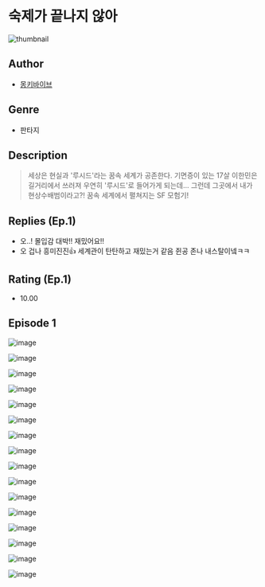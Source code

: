 # 숙제가 끝나지 않아
![thumbnail](https://image-comic.pstatic.net/user_contents_data/challenge_comic/2023/05/24/367012/upload_4049410285636903269_480x623.jpeg)

## Author
- [몽키바이브](https://comic.naver.com/artistTitle?id=367012)

## Genre
- 판타지

## Description
> 세상은 현실과 '루시드'라는 꿈속 세계가 공존한다. 기면증이 있는 17살 이한민은 길거리에서 쓰러져 우연히 '루시드'로 들어가게 되는데... 그런데 그곳에서 내가 현상수배범이라고?! 꿈속 세계에서 펼쳐지는 SF 모험기!

## Replies (Ep.1)
- 오..! 몰입감 대박!! 재밌어요!!
- 오 겁나 흥미진진👍 세계관이 탄탄하고 재밌는거 같음 쥔공 존나 내스탈이넼ㅋㅋ

## Rating (Ep.1)
- 10.00

## Episode 1
![image](https://image-comic.pstatic.net/user_contents_data/challenge_comic/2023/05/24/367012/upload_7017796123162600294.jpeg)

![image](https://image-comic.pstatic.net/user_contents_data/challenge_comic/2023/05/24/367012/upload_7292282603983824229.jpeg)

![image](https://image-comic.pstatic.net/user_contents_data/challenge_comic/2023/05/24/367012/upload_7306640017510850917.jpeg)

![image](https://image-comic.pstatic.net/user_contents_data/challenge_comic/2023/05/24/367012/upload_4064043896314029369.jpeg)

![image](https://image-comic.pstatic.net/user_contents_data/challenge_comic/2023/05/24/367012/upload_7365980470945932599.jpeg)

![image](https://image-comic.pstatic.net/user_contents_data/challenge_comic/2023/05/24/367012/upload_7148114419450732852.jpeg)

![image](https://image-comic.pstatic.net/user_contents_data/challenge_comic/2023/05/24/367012/upload_7004844790279911481.jpeg)

![image](https://image-comic.pstatic.net/user_contents_data/challenge_comic/2023/05/24/367012/upload_7233733416550819172.jpeg)

![image](https://image-comic.pstatic.net/user_contents_data/challenge_comic/2023/05/24/367012/upload_7293634817746416951.jpeg)

![image](https://image-comic.pstatic.net/user_contents_data/challenge_comic/2023/05/24/367012/upload_4123098463908357429.jpeg)

![image](https://image-comic.pstatic.net/user_contents_data/challenge_comic/2023/05/24/367012/upload_7306300053515417652.jpeg)

![image](https://image-comic.pstatic.net/user_contents_data/challenge_comic/2023/05/24/367012/upload_3990533856036139571.jpeg)

![image](https://image-comic.pstatic.net/user_contents_data/challenge_comic/2023/05/24/367012/upload_3833798267240866150.jpeg)

![image](https://image-comic.pstatic.net/user_contents_data/challenge_comic/2023/05/24/367012/upload_3906653196251325744.jpeg)

![image](https://image-comic.pstatic.net/user_contents_data/challenge_comic/2023/05/24/367012/upload_3834078638374413157.jpeg)

![image](https://image-comic.pstatic.net/user_contents_data/challenge_comic/2023/05/24/367012/upload_3546929090725426233.jpeg)
